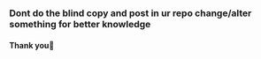 <h3>Dont do the blind copy and post in ur repo change/alter something for better knowledge</h3>
<h4>Thank you🚶</h4>
